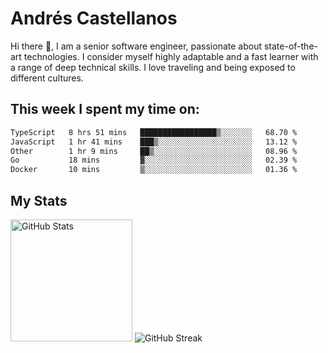 # Andrés Castellanos

Hi there 👋, I am a senior software engineer, passionate about state-of-the-art technologies. I consider myself highly adaptable and a fast learner with a range of deep technical skills. I love traveling and being exposed to different cultures.

## This week I spent my time on:

<!--START_SECTION:waka-->

```txt
TypeScript   8 hrs 51 mins   █████████████████▒░░░░░░░   68.70 %
JavaScript   1 hr 41 mins    ███▒░░░░░░░░░░░░░░░░░░░░░   13.12 %
Other        1 hr 9 mins     ██▒░░░░░░░░░░░░░░░░░░░░░░   08.96 %
Go           18 mins         ▓░░░░░░░░░░░░░░░░░░░░░░░░   02.39 %
Docker       10 mins         ▒░░░░░░░░░░░░░░░░░░░░░░░░   01.36 %
```

<!--END_SECTION:waka-->

## My Stats

<img height="195" src="https://github-readme-stats.vercel.app/api?username=andrescv&show_icons=true&theme=onedark&hide_border=true&card_width=495" alt="GitHub Stats" />

<img src="https://streak-stats.demolab.com?user=andrescv&theme=one-dark-pro&hide_border=true" alt="GitHub Streak" />
